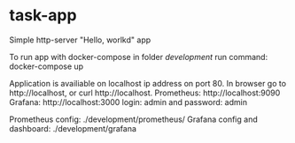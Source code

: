 # task-app
Simple http-server "Hello, worlkd" app

To run app with docker-compose in folder *development* run command:
docker-compose up

Application is availiable on localhost ip address on port 80. In browser go to http://localhost, or curl http://localhost.
Prometheus: http://localhost:9090
Grafana: http://localhost:3000 login: admin and password: admin

Prometheus config: ./development/prometheus/
Grafana config and dashboard: ./development/grafana
